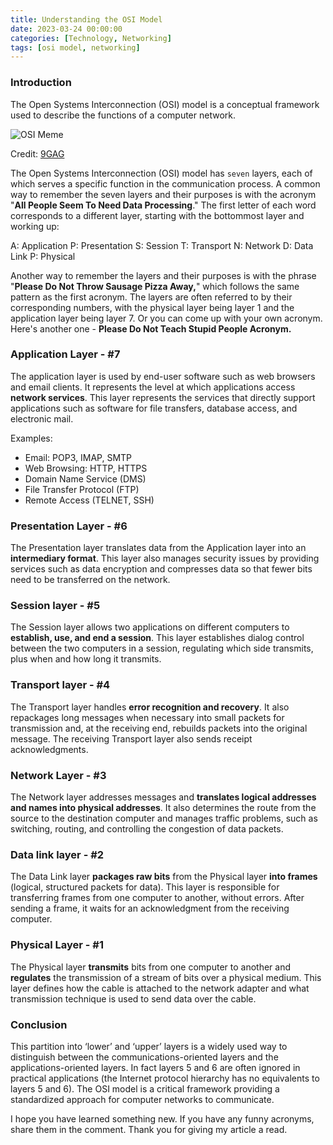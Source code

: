```yaml
---
title: Understanding the OSI Model
date: 2023-03-24 00:00:00
categories: [Technology, Networking]
tags: [osi model, networking]
---
```


### Introduction

The Open Systems Interconnection (OSI) model is a conceptual framework used to describe the functions of a computer network.

![OSI Meme](https://img-9gag-fun.9cache.com/photo/aNg16Lr_460s.jpg)

Credit: [9GAG](https://9gag.com/gag/aNg16Lr)

The Open Systems Interconnection (OSI) model has `seven` layers, each of which serves a specific function in the communication process. A common way to remember the seven layers and their purposes is with the acronym "**All People Seem To Need Data Processing**." The first letter of each word corresponds to a different layer, starting with the bottommost layer and working up:

A: Application
P: Presentation
S: Session
T: Transport
N: Network
D: Data Link
P: Physical

Another way to remember the layers and their purposes is with the phrase "**Please Do Not Throw Sausage Pizza Away,**" which follows the same pattern as the first acronym. The layers are often referred to by their corresponding numbers, with the physical layer being layer 1 and the application layer being layer 7. Or you can come up with your own acronym. Here's another one - **Please Do Not Teach Stupid People Acronym.**

### Application Layer - #7

The application layer is used by end-user software such as web browsers and email clients. It represents the level at which applications access **network services**. This layer represents the services that directly support applications such as software for file transfers, database access, and electronic mail. 

Examples: 
- Email: POP3, IMAP, SMTP
- Web Browsing: HTTP, HTTPS
- Domain Name Service (DMS)
- File Transfer Protocol (FTP)
- Remote Access (TELNET, SSH)

### Presentation Layer - #6

The Presentation layer translates data from the Application layer into an **intermediary format**. This layer also manages security issues by providing services such as data encryption and compresses data so that fewer bits need to be transferred on the network.

### Session layer - #5

The Session layer allows two applications on different computers to **establish, use, and end a session**. This layer establishes dialog control between the two computers in a session, regulating which side transmits, plus when and how long it transmits.

### Transport layer - #4

The Transport layer handles **error recognition and recovery**. It also repackages long messages when necessary into small packets for transmission and, at the receiving end, rebuilds packets into the original message. The receiving Transport layer also sends receipt acknowledgments. 

### Network Layer - #3

The Network layer addresses messages and **translates logical addresses and names into physical addresses**. It also determines the route from the source to the destination computer and manages traffic problems, such as switching, routing, and controlling the congestion of data packets.

### Data link layer - #2

The Data Link layer **packages raw bits** from the Physical layer **into frames** (logical, structured packets for data). This layer is responsible for transferring frames from one computer to another, without errors. After sending a frame, it waits for an acknowledgment from the receiving computer.

### Physical Layer - #1

The Physical layer **transmits** bits from one computer to another and **regulates** the transmission of a stream of bits over a physical medium. This layer defines how the cable is attached to the network adapter and what transmission technique is used to send data over the cable.

### Conclusion

This partition into ‘lower’ and ‘upper’ layers is a widely used way to distinguish between the communications-oriented layers and the applications-oriented layers. In fact layers 5 and 6 are often ignored in practical applications (the Internet protocol hierarchy has no equivalents to layers 5 and 6). The OSI model is a critical framework providing a standardized approach for computer networks to communicate. 

I hope you have learned something new. If you have any funny acronyms, share them in the comment. Thank you for giving my article a read.
 